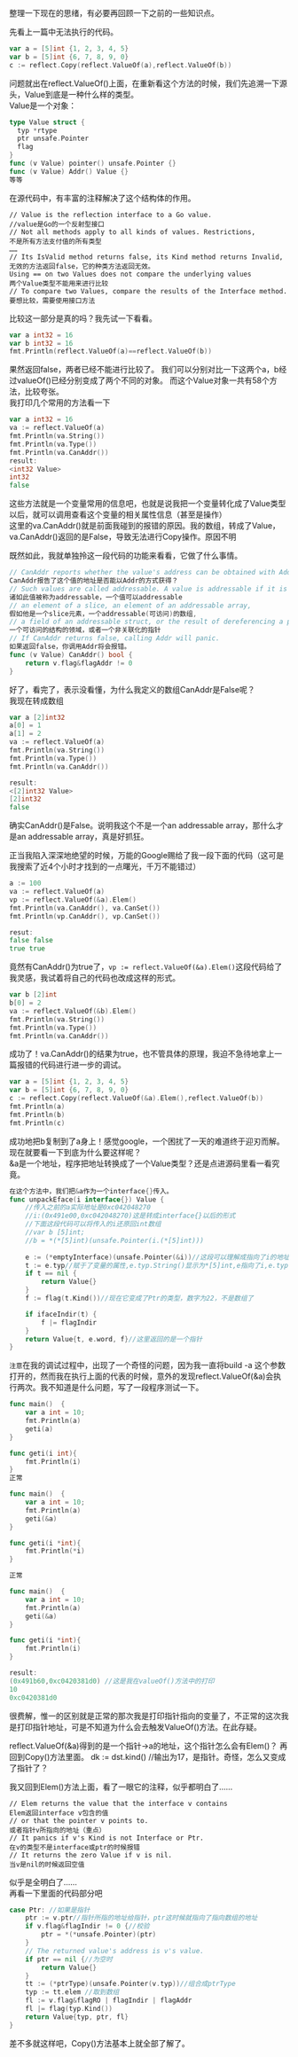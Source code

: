 整理一下现在的思绪，有必要再回顾一下之前的一些知识点。  

先看上一篇中无法执行的代码。

```go
var a = [5]int {1, 2, 3, 4, 5}
var b = [5]int {6, 7, 8, 9, 0}
c := reflect.Copy(reflect.ValueOf(a),reflect.ValueOf(b))
```

问题就出在reflect.ValueOf()上面，在重新看这个方法的时候，我们先追溯一下源头，Value到底是一种什么样的类型。  
Value是一个对象：  
```go
type Value struct {
  typ *rtype
  ptr unsafe.Pointer
  flag
}
func (v Value) pointer() unsafe.Pointer {}
func (v Value) Addr() Value {}
等等
```
在源代码中，有丰富的注释解决了这个结构体的作用。  
```
// Value is the reflection interface to a Go value.
//value是Go的一个反射型接口
// Not all methods apply to all kinds of values. Restrictions,
不是所有方法支付值的所有类型
……
// Its IsValid method returns false, its Kind method returns Invalid,
无效的方法返回false，它的种类方法返回无效。  
Using == on two Values does not compare the underlying values
两个Value类型不能用来进行比较
// To compare two Values, compare the results of the Interface method.
要想比较，需要使用接口方法
```

比较这一部分是真的吗？我先试一下看看。  
```go
var a int32 = 16
var b int32 = 16
fmt.Println(reflect.ValueOf(a)==reflect.ValueOf(b))  
```
果然返回false，两者已经不能进行比较了。
我们可以分别对比一下这两个a，b经过valueOf()已经分别变成了两个不同的对象。
而这个Value对象一共有58个方法，比较夸张。  
我打印几个常用的方法看一下  
```go
var a int32 = 16
va := reflect.ValueOf(a)
fmt.Println(va.String())
fmt.Println(va.Type())
fmt.Println(va.CanAddr())
result:
<int32 Value>
int32
false
```
这些方法就是一个变量常用的信息吧，也就是说我把一个变量转化成了Value类型以后，就可以调用查看这个变量的相关属性信息（甚至是操作）  
这里的va.CanAddr()就是前面我碰到的报错的原因。我的数组，转成了Value，va.CanAddr()返回的是False，导致无法进行Copy操作。原因不明  

既然如此，我就单独拎这一段代码的功能来看看，它做了什么事情。  

```go
// CanAddr reports whether the value's address can be obtained with Addr.
CanAddr报告了这个值的地址是否能以Addr的方式获得？
// Such values are called addressable. A value is addressable if it is
诸如此值被称为addressable，一个值可以addressable
// an element of a slice, an element of an addressable array,
假如他是一个slice元素，一个addressable(可访问)的数组,
// a field of an addressable struct, or the result of dereferencing a pointer.
一个可访问的结构的领域，或者一个非关联化的指针
// If CanAddr returns false, calling Addr will panic.
如果返回false，你调用Addr将会报错。
func (v Value) CanAddr() bool {
	return v.flag&flagAddr != 0
}
```
好了，看完了，表示没看懂，为什么我定义的数组CanAddr是False呢？  
我现在转成数组  
```go
var a [2]int32
a[0] = 1
a[1] = 2
va := reflect.ValueOf(a)
fmt.Println(va.String())
fmt.Println(va.Type())
fmt.Println(va.CanAddr())

result:
<[2]int32 Value>
[2]int32
false
```

确实CanAddr()是False。说明我这个不是一个an addressable array，那什么才是an addressable array，真是好抓狂。  

正当我陷入深深地绝望的时候，万能的Google赐给了我一段下面的代码（这可是我搜索了近4个小时才找到的一点曙光，千万不能错过）

```go
a := 100
va := reflect.ValueOf(a)
vp := reflect.ValueOf(&a).Elem()
fmt.Println(va.CanAddr(), va.CanSet())
fmt.Println(vp.CanAddr(), vp.CanSet())

resut:
false false
true true
```
竟然有CanAddr()为true了，`vp := reflect.ValueOf(&a).Elem()`这段代码给了我灵感，我试着将自己的代码也改成这样的形式。  

```go
var b [2]int
b[0] = 2
va := reflect.ValueOf(&b).Elem()
fmt.Println(va.String())
fmt.Println(va.Type())
fmt.Println(va.CanAddr())
```	
成功了！va.CanAddr()的结果为true，也不管具体的原理，我迫不急待地拿上一篇报错的代码进行进一步的调试。  
```go
var a = [5]int {1, 2, 3, 4, 5}
var b = [5]int {6, 7, 8, 9, 0}
c := reflect.Copy(reflect.ValueOf(&a).Elem(),reflect.ValueOf(b))
fmt.Println(a)
fmt.Println(b)
fmt.Println(c)
```
成功地把b复制到了a身上！感觉google，一个困扰了一天的难道终于迎刃而解。  
现在就要看一下到底为什么要这样呢？  
&a是一个地址，程序把地址转换成了一个Value类型？还是点进源码里看一看究竟。  
```go
在这个方法中，我们把&a作为一个interface{}传入。
func unpackEface(i interface{}) Value {
	//传入之前的a实际地址是0xc042048270
	//i:(0x491e00,0xc042048270)这是转成interface{}以后的形式
	//下面这段代码可以将传入的i还原回int数组
	//var b [5]int;
	//b = *(*[5]int)(unsafe.Pointer(i.(*[5]int)))
	
	e := (*emptyInterface)(unsafe.Pointer(&i))//这段可以理解成指向了i的地址的指针
	t := e.typ//赋于了变量的属性,e.typ.String()显示为*[5]int,e指向了i,e.typ.Kind()显示为22
	if t == nil {
		return Value{}
	}
	f := flag(t.Kind())//现在它变成了Ptr的类型，数字为22，不是数组了

	if ifaceIndir(t) {
		f |= flagIndir
	}
	return Value{t, e.word, f}//这里返回的是一个指针
}
```
`注意`在我的调试过程中，出现了一个奇怪的问题，因为我一直将build -a 这个参数打开的，然而我在执行上面的代表的时候，意外的发现reflect.ValueOf(&a)会执行两次。我不知道是什么问题，写了一段程序测试一下。  

```go
func main()  {
	var a int = 10;
	fmt.Println(a)
	geti(a)
}

func geti(i int){
	fmt.Println(i)
}
正常
```

```go
func main()  {
	var a int = 10;
	fmt.Println(a)
	geti(&a)
}

func geti(i *int){
	fmt.Println(*i)
}

正常
```

```go
func main()  {
	var a int = 10;
	fmt.Println(a)
	geti(&a)
}

func geti(i *int){
	fmt.Println(i)
}

result:
(0x491b60,0xc0420381d0) //这是我在valueOf()方法中的打印
10
0xc0420381d0
```

很费解，惟一的区别就是正常的那次我是打印指针指向的变量了，不正常的这次我是打印指针地址，可是不知道为什么会去触发ValueOf()方法。在此存疑。

reflect.ValueOf(&a)得到的是一个指针->a的地址，这个指针怎么会有Elem()？
再回到Copy()方法里面。
dk := dst.kind() //输出为17，是指针。奇怪，怎么又变成了指针了？

我又回到Elem()方法上面，看了一眼它的注释，似乎都明白了……
```
// Elem returns the value that the interface v contains
Elem返回interface v包含的值
// or that the pointer v points to.
或者指针v所指向的地址（重点）
// It panics if v's Kind is not Interface or Ptr.
在v的类型不是interface或ptr的时候报错
// It returns the zero Value if v is nil.
当v是nil的时候返回空值
```
似乎是全明白了……  
再看一下里面的代码部分吧  
```go
case Ptr: //如果是指针
	ptr := v.ptr//指针所指的地址给指针，ptr这时候就指向了指向数组的地址
	if v.flag&flagIndir != 0 {//校验
		ptr = *(*unsafe.Pointer)(ptr)
	}
	// The returned value's address is v's value.
	if ptr == nil {//为空时
		return Value{}
	}
	tt := (*ptrType)(unsafe.Pointer(v.typ))//组合成ptrType
	typ := tt.elem //取到数组
	fl := v.flag&flagRO | flagIndir | flagAddr
	fl |= flag(typ.Kind())
	return Value{typ, ptr, fl}
}
```

差不多就这样吧，Copy()方法基本上就全部了解了。
